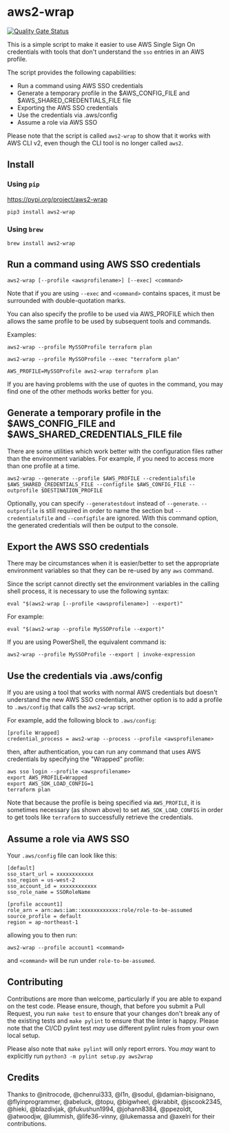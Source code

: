 # aws2-wrap

[![Quality Gate Status](https://sonarcloud.io/api/project_badges/measure?project=linaro-its_aws2-wrap&metric=alert_status)](https://sonarcloud.io/dashboard?id=linaro-its_aws2-wrap)

This is a simple script to make it easier to use AWS Single Sign On credentials with tools that don't understand the `sso` entries in an AWS profile.

The script provides the following capabilities:

* Run a command using AWS SSO credentials
* Generate a temporary profile in the $AWS_CONFIG_FILE and $AWS_SHARED_CREDENTIALS_FILE file
* Exporting the AWS SSO credentials
* Use the credentials via .aws/config
* Assume a role via AWS SSO

Please note that the script is called `aws2-wrap` to show that it works with AWS CLI v2, even though the CLI tool is no longer called `aws2`.

## Install

### Using `pip`

<https://pypi.org/project/aws2-wrap>

```
pip3 install aws2-wrap
```

### Using `brew`

```
brew install aws2-wrap
```

## Run a command using AWS SSO credentials

`aws2-wrap [--profile <awsprofilename>] [--exec] <command>`

Note that if you are using `--exec` and `<command>` contains spaces, it must be surrounded with double-quotation marks.

You can also specify the profile to be used via AWS_PROFILE which then allows the same profile to be used by subsequent tools and commands.

Examples:

`aws2-wrap --profile MySSOProfile terraform plan`

`aws2-wrap --profile MySSOProfile --exec "terraform plan"`

`AWS_PROFILE=MySSOProfile aws2-wrap terraform plan`

If you are having problems with the use of quotes in the command, you may find one of the other methods works better for you.

## Generate a temporary profile in the $AWS_CONFIG_FILE and $AWS_SHARED_CREDENTIALS_FILE file

There are some utilities which work better with the configuration files rather than the environment variables. For example, if you need to access more than one profile at a time.

`aws2-wrap --generate --profile $AWS_PROFILE --credentialsfile $AWS_SHARED_CREDENTIALS_FILE --configfile $AWS_CONFIG_FILE --outprofile $DESTINATION_PROFILE`

Optionally, you can specify `--generatestdout` instead of `--generate`. `--outprofile` is still required in order to name the section but `--credentialsfile` and `--configfile` are ignored. With this command option, the generated credentials will then be output to the console.

## Export the AWS SSO credentials

There may be circumstances when it is easier/better to set the appropriate environment variables so that they can be re-used by any `aws` command.

Since the script cannot directly set the environment variables in the calling shell process, it is necessary to use the following syntax:

`eval "$(aws2-wrap [--profile <awsprofilename>] --export)"`

For example:

`eval "$(aws2-wrap --profile MySSOProfile --export)"`

If you are using PowerShell, the equivalent command is:

`aws2-wrap --profile MySSOProfile --export | invoke-expression`

## Use the credentials via .aws/config

If you are using a tool that works with normal AWS credentials but doesn't understand the new AWS SSO credentials, another option is to add a profile to `.aws/config` that calls the `aws2-wrap` script.

For example, add the following block to `.aws/config`:

```text
[profile Wrapped]
credential_process = aws2-wrap --process --profile <awsprofilename>
```

then, after authentication, you can run any command that uses AWS credentials by specifying the "Wrapped" profile:

```text
aws sso login --profile <awsprofilename>
export AWS_PROFILE=Wrapped
export AWS_SDK_LOAD_CONFIG=1
terraform plan
```

Note that because the profile is being specified via `AWS_PROFILE`, it is sometimes necessary (as shown above) to set `AWS_SDK_LOAD_CONFIG` in order to get tools like `terraform` to successfully retrieve the credentials.

## Assume a role via AWS SSO

Your `.aws/config` file can look like this:

```text
[default]
sso_start_url = xxxxxxxxxxxx
sso_region = us-west-2
sso_account_id = xxxxxxxxxxxx
sso_role_name = SSORoleName

[profile account1]
role_arn = arn:aws:iam::xxxxxxxxxxxx:role/role-to-be-assumed
source_profile = default
region = ap-northeast-1
```

allowing you to then run:

`aws2-wrap --profile account1 <command>`

and `<command>` will be run under `role-to-be-assumed`.

## Contributing

Contributions are more than welcome, particularly if you are able to expand on the test code. Please ensure, though, that before you submit a Pull Request, you run `make test` to ensure that your changes don't break any of the existing tests and `make pylint` to ensure that the linter is happy. Please note that the CI/CD pylint test *may* use different pylint rules from your own local setup.

Please also note that `make pylint` will only report errors. You *may* want to explicitly run `python3 -m pylint setup.py aws2wrap`

## Credits

Thanks to @nitrocode, @chenrui333, @l1n, @sodul, @damian-bisignano, @flyinprogrammer, @abeluck, @topu, @bigwheel, @krabbit, @jscook2345, @hieki, @blazdivjak, @fukushun1994, @johann8384, @ppezoldt, @atwoodjw, @lummish, @life36-vinny, @lukemassa and @axelri for their contributions.
